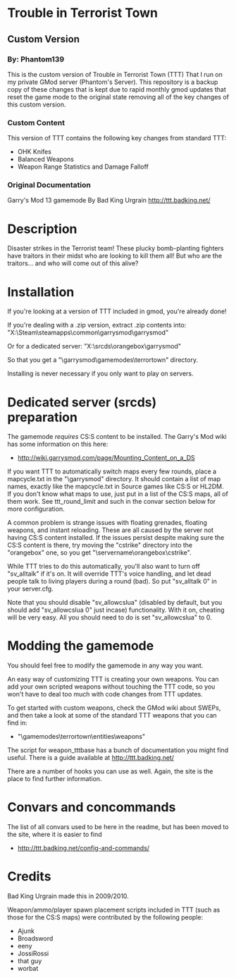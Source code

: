 # Trouble in Terrorist Town #
## Custom Version ##
### By: Phantom139 ###

This is the custom version of Trouble in Terrorist Town (TTT) That I run on my private GMod server (Phantom's Server). This repository is a backup copy of these changes that is kept due to rapid monthly gmod updates that reset the game mode to the original state removing all of the key changes of this custom version.

### Custom Content ###

This version of TTT contains the following key changes from standard TTT:

  * OHK Knifes
  * Balanced Weapons
  * Weapon Range Statistics and Damage Falloff


### Original Documentation ###
Garry's Mod 13 gamemode 
By Bad King Urgrain
http://ttt.badking.net/


Description
===========
Disaster strikes in the Terrorist team! These plucky bomb-planting fighters 
have traitors in their midst who are looking to kill them all! But who are 
the traitors... and who will come out of this alive?

Installation
============
If you're looking at a version of TTT included in gmod, you're already done!

If you're dealing with a .zip version, extract .zip contents into:
  "X:\Steam\steamapps\common\garrysmod\garrysmod\"

Or for a dedicated server:
  "X:\srcds\orangebox\garrysmod\"

So that you get a "\garrysmod\gamemodes\terrortown\" directory.

Installing is never necessary if you only want to play on servers.


Dedicated server (srcds) preparation
====================================
The gamemode _requires_ CS:S content to be installed. The Garry's Mod wiki
has some information on this here:
* http://wiki.garrysmod.com/page/Mounting_Content_on_a_DS
  
If you want TTT to automatically switch maps every few rounds, place a
mapcycle.txt in the "\garrysmod\" directory. It should contain a list of map
names, exactly like the mapcycle.txt in Source games like CS:S or HL2DM. If you
don't know what maps to use, just put in a list of the CS:S maps, all of them
work. See ttt_round_limit and such in the convar section below for more configuration.

A common problem is strange issues with floating grenades, floating weapons, and
instant reloading. These are all caused by the server not having CS:S content
installed. If the issues persist despite making sure the CS:S content is there,
try moving the "cstrike" directory into the "orangebox" one, so you get "\servername\orangebox\cstrike\".

While TTT tries to do this automatically, you'll also want to turn off "sv_alltalk" if it's on. 
It will override TTT's voice handling, and let dead people talk to living players during a round (bad). 
So put "sv_alltalk 0" in your server.cfg.

Note that you should disable "sv_allowcslua" (disabled by default, but you should add "sv_allowcslua 0" just incase) functionality. With it on,
cheating will be very easy. All you should need to do is set "sv_allowcslua" to 0.

Modding the gamemode
====================
You should feel free to modify the gamemode in any way you want.

An easy way of customizing TTT is creating your own weapons. You can add your
own scripted weapons without touching the TTT code, so you won't have to
deal too much with code changes from TTT updates.

To get started with custom weapons, check the GMod wiki about SWEPs, and then
take a look at some of the standard TTT weapons that you can find in:
* "\gamemodes\terrortown\entities\weapons\"

The script for weapon_tttbase has a bunch of documentation you might find
useful. There is a guide available at http://ttt.badking.net/

There are a number of hooks you can use as well. Again, the site is the place to
find further information.

Convars and concommands
=======================
The list of all convars used to be here in the readme, but has been moved to the site, where it is easier to find
* http://ttt.badking.net/config-and-commands/

Credits
=======
Bad King Urgrain made this in 2009/2010.

Weapon/ammo/player spawn placement scripts included in TTT (such as those for
the CS:S maps) were contributed by the following people:
* Ajunk
* Broadsword
* eeny
* JossiRossi
* that guy
* worbat
